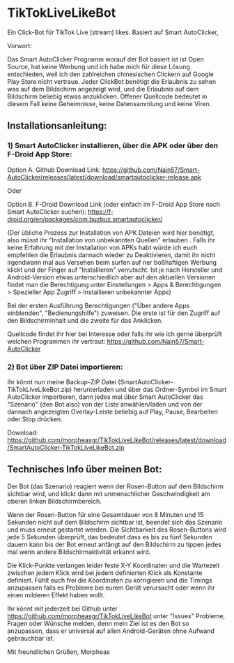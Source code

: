 # TikTokLiveLikeBot
Ein Click-Bot für TikTok Live (stream) likes. Basiert auf Smart AutoClicker, 

Vorwort:

Das Smart AutoClicker Programm worauf der Bot basiert ist ist Open Source, hat keine Werbung und ich habe mich für diese Lösung entschieden, weil ich den zahlreichen chinesischen Clickern auf Google Play Store nicht vertraue. Jeder ClickBot benötigt die Erlaubnis zu sehen was auf dem Bildschirm angezeigt wird, und die Erlaubnis auf dem Bildschirm beliebig etwas anzuklicken. Offener Quellcode bedeutet in diesem Fall keine Geheimnisse, keine Datensammlung und keine Viren.

## Installationsanleitung:

### 1) Smart AutoClicker installieren, über die APK oder über den F-Droid App Store:

Option A. Github Download Link:
https://github.com/Nain57/Smart-AutoClicker/releases/latest/download/smartautoclicker-release.apk

Oder

Option B. F-Droid Download Link (oder einfach im F-Droid App Store nach Smart AutoClicker suchen):
https://f-droid.org/en/packages/com.buzbuz.smartautoclicker/

(Der übliche Prozess zur Installation von APK Dateien wird hier benötigt, also müsst ihr "Installation von unbekannten Quellen" erlauben . Falls ihr keine Erfahrung mit der Installation von APKs habt würde ich euch empfehlen die Erlaubnis dannach wieder zu Deaktivieren, damit ihr nicht irgendwann mal aus Versehen beim surfen auf ner boßhaftigen Werbung klickt und der Finger auf "Installieren" verrutscht. Ist je nach Hersteller und Android-Version etwas unterschiedlich aber auf den aktuellen Versionen findet man die Berechtigung unter Einstellungen > Apps & Berechtigungen > Spezieller App Zugriff > Installieren unbekannter Apps)

Bei der ersten Ausführung Berechtigungen ("Über andere Apps einblenden", "Bedienungshilfe") zuweisen. Die erste ist für den Zugriff auf den Bildschirminhalt und die zweite für das Anklicken.

Quellcode findet ihr hier bei Interesse oder falls ihr wie ich gerne überprüft welchen Programmen ihr vertraut:
https://github.com/Nain57/Smart-AutoClicker

### 2) Bot über ZIP Datei importieren:

Ihr könnt nun meine Backup-ZIP Datei (SmartAutoClicker-TikTokLiveLikeBot.zip) herunterladen und über das Ordner-Symbol im Smart AutoClicker importieren, dann jedes mal über Smart AutoClicker das "Szenario" (den Bot also) von der Liste anwählen/laden und von der dannach angezeigten Overlay-Leiste beliebig auf Play, Pause, Bearbeiten oder Stop drücken.

Download:
https://github.com/morpheasgr/TikTokLiveLikeBot/releases/latest/download/SmartAutoClicker-TikTokLiveLikeBot.zip


## Technisches Info über meinen Bot:
Der Bot (das Szenario) reagiert wenn der Rosen-Button auf dem Bildschirm sichtbar wird, und klickt dann mit unmenschlicher Geschwindigkeit am oberen linken Bildschirmbereich.

Wenn der Rosen-Button für eine Gesamtdauer von 8 Minuten und 15 Sekunden nicht auf dem Bildschirm sichtbar ist, beendet sich das Szenario und muss erneut gestartet werden.
Die Sichtbarkeit des Rosen-Buttons wird jede 5 Sekunden überprüft, das bedeutet dass es bis zu fünf Sekunden dauern kann bis der Bot erneut anfängt auf den Bildschirm zu tippen jedes mal wenn andere Bildschirmaktivität erkannt wird.

Die Klick-Punkte verlangen leider feste X-Y Koordinaten und die Wartezeit zwischen jedem Klick wird bei jedem definierten Klick als Konstante definiert. Fühlt euch frei die Koordinaten zu korrigieren und die Timings anzupassen falls es Probleme bei eurem Gerät verursacht oder wenn ihr einen milderen Effekt haben wollt.

Ihr könnt mit jederzeit bei Github unter https://github.com/morpheasgr/TikTokLiveLikeBot unter "Issues" Probleme, Fragen oder Wünsche melden, denn mein Ziel ist es den Bot so anzupassen, dass er universal auf allen Android-Geräten ohne Aufwand gebrauchbar ist.

Mit freundlichen Grüßen,
Morpheas
